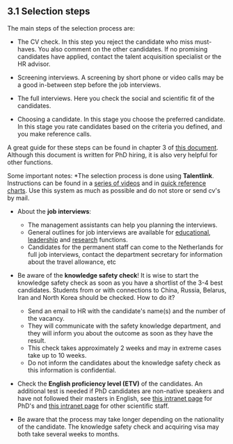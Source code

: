 ## 3.1 Selection steps 

The main steps of the selection process are:

* The CV check. In this step you reject the candidate who miss must-haves. You also comment on the other candidates. If no promising candidates have applied, contact the talent acquisition specialist or the HR advisor. 

* Screening interviews. A screening by short phone or video calls may be a good in-between step before the job interviews. 

* The full interviews. Here you check the social and scientific fit of the candidates. 

* Choosing a candidate. In this stage you choose the preferred candidate. In this stage you rate candidates based on the criteria you defined, and you make reference calls. 


A great guide for these steps can be found in chapter 3 of [this document](../Hiring/Appendices/PhD%20Recruitment%20en%20Selection%20Guide%20V1.pdf). Although this document is written for PhD hiring, it is also very helpful for other functions. 



Some important notes: 
*The selection process is done using **Talentlink**. Instructions can be found in a [series of videos](https://www.youtube.com/watch?v=qbWrpIaE6Ac&list=PLvaU1SY38TUVKbhgaSeaaKQhWeHsRUDiZ&index=1)
and in [quick reference charts](https://intranet.tudelft.nl/en/group/guest/-/recruitmentsysteem). Use this system as much as possible and do not store or send cv's by mail. 

* About the **job interviews**: 

  * The management assistants can help you planning the interviews.  
  * General outlines for job interviews are available for [educational](../Hiring/Appendices/JobInterview_HelpingFiles/SPV%20Education%20Questionaire%20-%2020221220.%20-final.docx), [leadership](../Hiring/Appendices/JobInterview_HelpingFiles/SPV%20Leadership%20questionaire%2020221220%20-%20final.docxSPV%20Education%20Questionaire%20-%2020221220.%20-final.docx) and [research](../Hiring/Appendices/JobInterview_HelpingFiles/SPV%20Research%20Questionaire%2020221220%20-%20final.docx) functions.  
  * Candidates for the permanent staff can come to the Netherlands for full job interviews, contact the department secretary for information about the travel allowance, etc 

<!-- Can add a link to the safety check in this section if that page is ready -->
* Be aware of the **knowledge safety check**! It is wise to start the knowledge safety check as soon as you have a shortlist of the 3-4 best candidates. Students from or with connections to China, Russia, Belarus, Iran and North Korea should be checked. How to do it? 

  * Send an email to HR with the candidate's name(s) and the number of the vacancy.  
  * They will communicate with the safety knowledge department, and they will inform you about the outcome as soon as they have the result.  
  * This check takes approximately 2 weeks and may in extreme cases take up to 10 weeks. 
  * Do not inform the candidates about the knowledge safety check as this information is confidential. 

* Check the **English proficiency level (ETV)** of the candidates. An additional test is needed if PhD candidates are non-native speakers and have not followed their masters in English, see [this intranet page](https://intranet.tudelft.nl/en/-/english-language-skills-etv-for-phd-candidates?p_l_back_url=%2Fen%2Fgroup%2Fguest%2Fsearch%3Fq%3Detv) for PhD's and [this intranet page](https://intranet.tudelft.nl/en/-/itav-english-language-skills?p_l_back_url=%2Fen%2Fgroup%2Fguest%2Fsearch%3Fq%3Detv) for other scientific staff.


* Be aware that the process may take longer depending on the nationality of the candidate. The knowledge safety check and acquiring visa may both take several weeks to months. 
